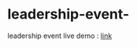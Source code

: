 # leadership-event-
leadership event 
live demo : [link](https://michaelayad.github.io/leadership-event-/)

